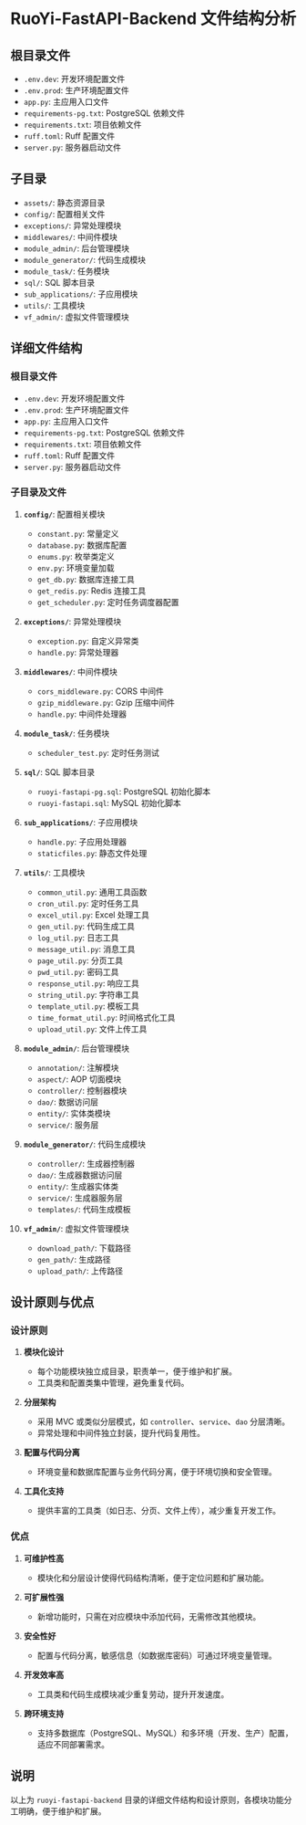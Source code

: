 # RuoYi-FastAPI-Backend 文件结构分析

## 根目录文件

- `.env.dev`: 开发环境配置文件
- `.env.prod`: 生产环境配置文件
- `app.py`: 主应用入口文件
- `requirements-pg.txt`: PostgreSQL 依赖文件
- `requirements.txt`: 项目依赖文件
- `ruff.toml`: Ruff 配置文件
- `server.py`: 服务器启动文件

## 子目录

- `assets/`: 静态资源目录
- `config/`: 配置相关文件
- `exceptions/`: 异常处理模块
- `middlewares/`: 中间件模块
- `module_admin/`: 后台管理模块
- `module_generator/`: 代码生成模块
- `module_task/`: 任务模块
- `sql/`: SQL 脚本目录
- `sub_applications/`: 子应用模块
- `utils/`: 工具模块
- `vf_admin/`: 虚拟文件管理模块

## 详细文件结构

### 根目录文件

- `.env.dev`: 开发环境配置文件
- `.env.prod`: 生产环境配置文件
- `app.py`: 主应用入口文件
- `requirements-pg.txt`: PostgreSQL 依赖文件
- `requirements.txt`: 项目依赖文件
- `ruff.toml`: Ruff 配置文件
- `server.py`: 服务器启动文件

### 子目录及文件

1. **`config/`**: 配置相关模块
   - `constant.py`: 常量定义
   - `database.py`: 数据库配置
   - `enums.py`: 枚举类定义
   - `env.py`: 环境变量加载
   - `get_db.py`: 数据库连接工具
   - `get_redis.py`: Redis 连接工具
   - `get_scheduler.py`: 定时任务调度器配置

2. **`exceptions/`**: 异常处理模块
   - `exception.py`: 自定义异常类
   - `handle.py`: 异常处理器

3. **`middlewares/`**: 中间件模块
   - `cors_middleware.py`: CORS 中间件
   - `gzip_middleware.py`: Gzip 压缩中间件
   - `handle.py`: 中间件处理器

4. **`module_task/`**: 任务模块
   - `scheduler_test.py`: 定时任务测试

5. **`sql/`**: SQL 脚本目录
   - `ruoyi-fastapi-pg.sql`: PostgreSQL 初始化脚本
   - `ruoyi-fastapi.sql`: MySQL 初始化脚本

6. **`sub_applications/`**: 子应用模块
   - `handle.py`: 子应用处理器
   - `staticfiles.py`: 静态文件处理

7. **`utils/`**: 工具模块
   - `common_util.py`: 通用工具函数
   - `cron_util.py`: 定时任务工具
   - `excel_util.py`: Excel 处理工具
   - `gen_util.py`: 代码生成工具
   - `log_util.py`: 日志工具
   - `message_util.py`: 消息工具
   - `page_util.py`: 分页工具
   - `pwd_util.py`: 密码工具
   - `response_util.py`: 响应工具
   - `string_util.py`: 字符串工具
   - `template_util.py`: 模板工具
   - `time_format_util.py`: 时间格式化工具
   - `upload_util.py`: 文件上传工具

8. **`module_admin/`**: 后台管理模块
   - `annotation/`: 注解模块
   - `aspect/`: AOP 切面模块
   - `controller/`: 控制器模块
   - `dao/`: 数据访问层
   - `entity/`: 实体类模块
   - `service/`: 服务层

9. **`module_generator/`**: 代码生成模块
   - `controller/`: 生成器控制器
   - `dao/`: 生成器数据访问层
   - `entity/`: 生成器实体类
   - `service/`: 生成器服务层
   - `templates/`: 代码生成模板

10. **`vf_admin/`**: 虚拟文件管理模块
    - `download_path/`: 下载路径
    - `gen_path/`: 生成路径
    - `upload_path/`: 上传路径

## 设计原则与优点

### 设计原则
1. **模块化设计**
   - 每个功能模块独立成目录，职责单一，便于维护和扩展。
   - 工具类和配置类集中管理，避免重复代码。

2. **分层架构**
   - 采用 MVC 或类似分层模式，如 `controller`、`service`、`dao` 分层清晰。
   - 异常处理和中间件独立封装，提升代码复用性。

3. **配置与代码分离**
   - 环境变量和数据库配置与业务代码分离，便于环境切换和安全管理。

4. **工具化支持**
   - 提供丰富的工具类（如日志、分页、文件上传），减少重复开发工作。

### 优点
1. **可维护性高**
   - 模块化和分层设计使得代码结构清晰，便于定位问题和扩展功能。

2. **可扩展性强**
   - 新增功能时，只需在对应模块中添加代码，无需修改其他模块。

3. **安全性好**
   - 配置与代码分离，敏感信息（如数据库密码）可通过环境变量管理。

4. **开发效率高**
   - 工具类和代码生成模块减少重复劳动，提升开发速度。

5. **跨环境支持**
   - 支持多数据库（PostgreSQL、MySQL）和多环境（开发、生产）配置，适应不同部署需求。

## 说明

以上为 `ruoyi-fastapi-backend` 目录的详细文件结构和设计原则，各模块功能分工明确，便于维护和扩展。